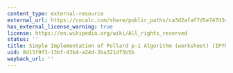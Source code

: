 ```yaml
---
content_type: external-resource
external_url: https://cocalc.com/share/public_paths/ca3d2afaf7d5e747d3d292997f5b8f2fcc704c34
has_external_license_warning: true
license: https://en.wikipedia.org/wiki/All_rights_reserved
status: ''
title: Simple Implementation of Pollard p-1 Algorithm (worksheet) (IPYNB)
uid: 8d13f9f3-13bf-43b4-a24d-2ba321df5b5b
wayback_url: ''
---
```

